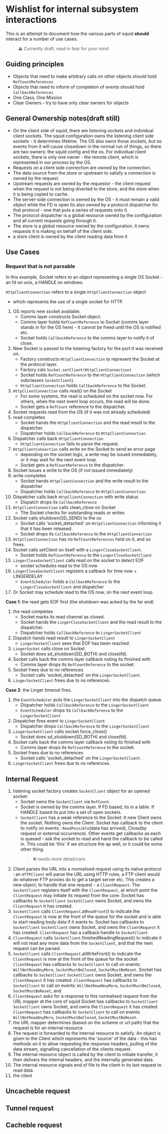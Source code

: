 ---
---
# Wishlist for internal subsystem interactions

This is an attempt to document how the various parts of squid **should**
interact for a number of use cases.

> :warning:
  Currently draft, read in fear for your mind

## Guiding principles

- Objects that need to make arbitrary calls on other objects should
  hold `RefCountReferences`
- Objects that need to inform of completion of events should hold
  `CallbackReferences`
- One Class, One Mission
- Clear Owners - try to have only clear owners for objects

## General Ownership notes(draft still)

- On the client side of squid, there are listening sockets and
    individual client sockets. The squid configuration owns the
    listening client side sockets - it determines lifetime. The OS also
    owns those sockets, but no events from it will cause closedown in
    the normal run of things, so there are two owners: the squid config
    and the os. For individual client sockets, there is only one owner -
    the remote client, which is represented in our process by the OS.
- Requests on a client side connection are owned by the connection.
- The data source from the store or upstream to satisfy a connection
  is owned by the request.
- Upstream requests are owned by the requestor - the client request
  when the request is not being diverted to the store, and the store
  when it is being copied to cache.
- The server-side connection is owned by the OS - it must remain a
  valid object while the FD is open Its also owned by a protocol
  dispatcher for that protocol - one that puts a series of requests
  onto it.
- The protocol dispatcher is a global resource owned by the
  configuration and all current requests going through it.
- The store is a global resource owned by the configuration. it owns
  requests it is making on behalf of the client side.
- a store client is owned by the client reading data from it

## Use Cases

### Request that is not parsable

In this example, Socket refers to an object representing a single OS
Socket - an fd on unix, a HANDLE on windows.

`HttpClientConnection` refers to a single `HttpClientConnection` object
- which represents the use of a single socket for HTTP.

1. OS reports new socket available.
    - Comms layer constructs Socket object.
    - Comms layer holds `RefCountReference` to Socket (comms layer
        stands in for the OS here) - it cannot be freed until the OS is
        notified etc.
    - Socket holds `CallbackReference` to the comms layer to notify it
        of close.
1. New Socket is passed to the listening factory for the port it was
    received on.    
    - Factory constructs `HttpClientConnection` to represent the
        Socket at the protocol layer.
    - Factory cals `Socket.setClient(HttpClientConnection)`
    - Socket holds `RefCountReference` to the `HttpClientConnection`
        (which subclasses `SocketClient`).
    - `HttpClientConnection` holds `CallbackReference` to the Socket.
1. `HttpClientConnection` calls read() on the Socket
    - For some systems, the read is scheduled on the socket now. For
        others, when the next event loop occurs, the read will be done.
    - Socket gets a `RefCount` reference to the dispatcher.
1. Socket requests read from the OS (if it was not already scheduled)
1. read completes
    - Socket hands the `HttpClientConnection` and the read result to
        the dispatcher.
    - Dispatcher holds `CallbackReference` to `HttpClientConnection`
1. Dispatcher calls back `HttpClientConnection`    
    - `HttpClientConnection` fails to parse the request.
1. `HttpClientConnection` calls write on the Socket to send an error
    page
    - depending on the socket logic, a write may be issued
        immediately, or it may wait for the next event loop.
    - Socket gets a `RefCountReference` to the dispatcher
1. Socket issues a write to the OS (if not issued immediately)
1. write completes
    - Socket hands `HttpClientConnection` and the write result to the
        dispatcher
    - Dispatcher holds `CallbackReference` to `HttpClientConnection`
10. Dispatcher calls back `HttpClientConnection` with write status
    - Dispatch drops its `CallbackReference`
11. `HttpClientConnection` calls clean_close on Socket
    - The Socket checks for outstanding reads or writes
12. Socket calls shutdown(SD_SEND) to the os
    - Socket calls 'socket_detached' on `HttpClientConnection`
        informing it that it has been released.
    - Socket drops its `CallbackReference` to the
        `HttpClientConnection`
13. `HttpClientConnection` has no `RefCountReferences` held on it, and
    so frees.
14. Socket calls setClient on itself with a `LingerCloseSocketClient`.
    - Socket holds `RefCountReference` to the
        `LingerCloseSocketClient`
15. `LingerCloseSocketClient` calls read on the socket to detect EOF
    - socket schedules read to the OS now
16. `LingerCloseSocketClient` registers a callback for time now +
    LINGERDELAY
    - `EventScheduler` holds a `CallbackReference` to the
        `LingerCloseSocketClient` and dispatcher
17. Or Socket may schedule read to the OS now, on the next event loop.


**Case 1**: the read gets EOF first (the shutdown was acked by the far end)

1. the read completes    
    - Socket marks its read channel as closed.
    - Socket hands the `LingerCloseSocketClient` and the read result
        to the dispatcher.
    - Dispatcher holds `CallbackReference` to `LingerSocketClient`
1. Dispatch hands read result to `LingerSocketClient`
    - `LingerSocketClient` sees that EOF has been reached.
1. `LingerSocket` calls close on Socket.
    - Socket does sd_shutdown(SD_BOTH) and close(fd).
1. Socket calls back the comms layer callback noting its finished with
    - Comms layer drops its `RefCountReference` to the socket.
1. Socket frees due to no references
    - Socket calls 'socket_detached' on the `LingerSocketClient`.
1. `LingerSocketClient` frees due to no references.

**Case 2**: the Linger timeout fires.

1. the `EventScheduler` puts the `LingerSocketClient` into the dispatch
    queue.
    - Dispatcher holds `CallbackReference` to the `LingerSocketClient`
    - `EventScheduler` drops its `CallbackReference` to the
        `LingerSocketClient`
1. Dispatcher fires event to `LingerSocketClient`
    - Dispatcher drops `CallbackReference` to the `LingerSocketClient`
1. `LingerSocketClient` calls socket.force_close()
    - Socket does sd_shutdown(SD_BOTH) and close(fd).
1. Socket calls back the comms layer callback noting its finished with
    - Comms layer drops its `RefCountReference` to the socket.
1. Socket frees due to no references
    - Socket calls 'socket_detached' on the `LingerSocketClient`.
1. `LingerSocketClient` frees due to no references.

## Internal Request

1. listening socket factory creates `SocketClient` object for an opened
    socket:
    - Socket owns the `SocketClient` via `RefCount`.
    - Socket is owned by the comms layer. If FD based, its in a table.
        If HANDLE based its put into a set of open sockets.
    - `SocketClient` has a weak reference to the Socket: It new Client
        owns the socket. Nothing owns the Client. Socket has callback to
        the client to notify on events : `ReadPossible`(data has
        arrived), Close(by request or external occurrence). Other events
        get callbacks as each is queued - ask the socket to read and
        hand the callback to be called in. This could be 'this' if we
        structure the ap well, or it could be some other thing.
        > :x:  needs more detail/care.
1. Client parses the URL into a normalised request using its native
    protocol : an `HTTPClient` will parse the URL using HTTP rules, a FTP
    client would do whatever FTP proxies do to get a target server etc.
    This creates a new object, to handle that one request - a
    `ClientRequest`. The `SocketClient` registers itself with the
    `ClientRequest`, at which point the `ClientRequest` may initiate its
    request from the core: Socket has callbacks to `SocketClient`
    `SocketClient` owns Socket, and owns the `ClientRequest` it has
    created.
1. `SocketClient` calls `ClientRequest`.at`ReadFront`() to indicate the
    `ClientRequest` is now at the front of the queue for the socket and
    is able to start reading body data if it wants to. Socket has
    callbacks to `SocketClient` `SocketClient` owns Socket, and owns the
    `ClientRequest` it has created. `ClientRequest` has a callback
    handle to `SocketClient`
1. `ClientRequest` calls `SocketClient`.finishedReadingRequest() to
    indicate it will not read any more data from the `SocketClient`, and
    that the next request can be parsed.
1. `SocketClient` calls `ClientRequest`.atWriteFront() to indicate the
    `ClientRequest` is now at the front of the queue for the socket
    `ClientRequest` has callbacks to `SocketClient` to call on events:
    `WillNotReadAnyMore`, `SocketMustBeClosed`, `SocketMustBeReset`.
    Socket has callbacks to `SocketClient` `SocketClient` owns Socket,
    and owns the `ClientRequest` it has created. `ClientRequest` has
    callbacks to `SocketClient` to call on events: `WillNotReadAnyMore`,
    `SocketMustBeClosed`, `SocketMustBeReset`, and
1. `ClientRequest` asks for a response to this normalised request from
    the URL mapper at the core of squid Socket has callbacks to
    `SocketClient` `SocketClient` owns Socket, and owns the
    `ClientRequest` it has created. `ClientRequest` has callbacks to
    `SocketClient` to call on events: `WillNotReadAnyMore`,
    `SocketMustBeClosed`, `SocketMustBeReset`.
1. the URL mapper determines (based on the scheme or url path) that the
    request is for an internal resource
1. The request is forwarded to the internal resource to satisfy. An
    object is given to the Client which represents the 'source' of the
    data - this has methods on it to allow requesting the response
    headers, pulling of the data stream, signalling cancellation of the
    clients request.
1. The internal resource object is called by the client to initiate
    transfer, it then delivers the internal headers, and the internally
    generated data.
10. The internal resource signals end of file to the client in its last
    request to read data.
11. the client

## Uncacheble request

## Tunnel request

## Cacheble request
